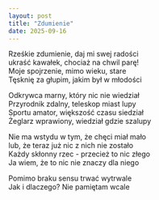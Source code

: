 ```yaml
---
layout: post
title: "Zdumienie"
date: 2025-09-16
---
```


Rześkie zdumienie, daj mi swej radości  
ukraść kawałek, chociaż na chwil parę!  
Moje spojrzenie, mimo wieku, stare  
Tęsknię za głupim, jakim był w młodości

Odkrywca marny, który nic nie wiedział  
Przyrodnik zdalny, teleskop miast lupy  
Sportu amator, większość czasu siedział  
Żeglarz wprawiony, wiedział gdzie szalupy

Nie ma wstydu w tym, że chęci miał mało  
lub, że teraz już nic z nich nie zostało  
Każdy skłonny rzec - przecież to nic złego  
Ja wiem, że to nic nie znaczy dla niego

Pomimo braku sensu trwać wytrwale  
Jak i dlaczego? Nie pamiętam wcale